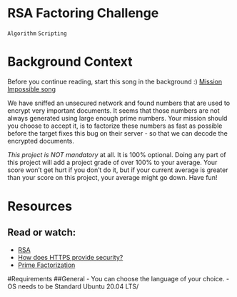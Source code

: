 # RSA Factoring Challenge
`Algorithm`     `Scripting`

# Background Context
Before you continue reading, start this song in the background :)
[Mission Impossible song](https://youtu.be/tGSUjuSBt1A)


We have sniffed an unsecured network and found numbers that are used to encrypt very important documents. It seems that those numbers are not always generated using large enough prime numbers. Your mission should you choose to accept it, is to factorize these numbers as fast as possible before the target fixes this bug on their server - so that we can decode the encrypted documents.

*This project is NOT mandatory* at all. It is 100% optional. Doing any part of this project will add a project grade of over 100% to your average. Your score won’t get hurt if you don’t do it, but if your current average is greater than your score on this project, your average might go down. Have fun!

# Resources
## Read or watch:

   - [RSA](https://alx-intranet.hbtn.io/rltoken/VvijGiyWnPt8LDZjICgl1w)
   - [How does HTTPS provide security?](https://alx-intranet.hbtn.io/rltoken/vNd9XWDEu1mgexyIGDMaXQ)
   - [Prime Factorization](https://alx-intranet.hbtn.io/rltoken/kYixcru2uFRtLzb29NjiHg)

#Requirements
##General
	- You can choose the language of your choice.
	- OS needs to be Standard Ubuntu 20.04 LTS/